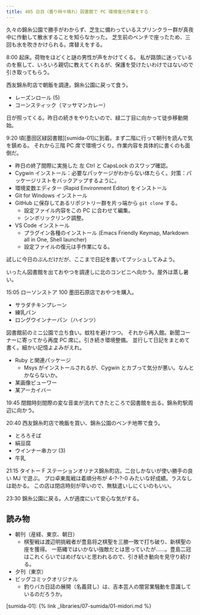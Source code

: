 ```yaml
---
title: 405 日目（曇り時々晴れ）図書館で PC 環境復元作業をする
---
```


久々の錦糸公園で勝手がわからず、芝生に備わっているスプリンクラー群が真夜中に作動して散水することを知らなかった。
芝生前のベンチで座ったため、三回も水を吹きかけられる。席替えをする。

8:00 起床。荷物をほどくと謎の男性が声をかけてくる。
私が路頭に迷っているのを察して、いろいろ親切に教えてくれるが、保護を受けたいわけではないので引き取ってもらう。

西友錦糸町店で朝飯を調達。錦糸公園に戻って食う。

* レーズンロール (5)
* コーンスティック（マッサマンカレー）

日が照ってくる。昨日の続きをやりたいので、緑二丁目に向かって徒歩移動開始。

9:20 頃[墨田区緑図書館][sumida-01]に到着。まず二階に行って朝刊を読んで気を鎮める。
それから三階 PC 席で環境づくり。作業内容を具体的に書くのも面倒だ。

* 昨日の終了間際に実施した 左 Ctrl と CapsLock のスワップ確認。
* Cygwin インストール：必要なパッケージがわからない体たらく。対策：パッケージリストをバックアップするように。
* 環境変数エディター (Rapid Environment Editor) をインストール
* Git for Windows インストール
* GitHub に保存してあるリポジトリー群を片っ端から `git clone` する。
  * 設定ファイル内容をこの PC に合わせて編集。
  * シンボリックリンク調整。
* VS Code インストール
  * プラグイン各種のインストール (Emacs Friendly Keymap, Markdown all in One, Shell launcher)
  * 設定ファイルの復元は手作業になる。

試しに今日のぶんだけだが、ここまで日記を書いてプッシュしてみよう。

いったん図書館を出ておやつを調達しに北のコンビニへ向かう。屋外は蒸し暑い。

15:05 ローソンストア 100 墨田石原店でおやつを購入。

* サラダチキンプレーン
* 練乳パン
* ロングウインナーパン（ハインツ）

図書館前のミニ公園で立ち食い。蚊柱を避けつつ。
それから再入館。新聞コーナーに寄ってから再度 PC 席に。引き続き環境整備。
並行して日記をまとめて書く。細かい記憶よよみがえれ。

* Ruby と関連パッケージ
  * Msys がインストールされるが、Cygwin とカブって気分が悪い。なんとかならないか。
* 某画像ビューワー
* 某アーカイバー

19:45 閉館時刻間際の変な音楽が流れてきたところで図書館を出る。錦糸町駅周辺に向かう。

20:40 西友錦糸町店で晩飯を買い、錦糸公園のベンチ地帯で食う。

* とろろそば
* 絹豆腐
* ウインナー串カツ (3)
* 牛乳

21:15 タイトー F ステーションオリナス錦糸町店。二台しかないが使い勝手の良い MJ で遊ぶ。
プロ卓東風戦は着順分布が 4-?-?-0 みたいな好成績。ラスなしは助かる。
この店は閉店時刻が早いので、無駄遣いしにくいのもいい。

23:30 錦糸公園に戻る。人が適度にいて安心な気がする。

## 読み物

* 朝刊（産経、東京、朝日）
  * 棋聖戦は渡辺明挑戦者が豊島将之棋聖を三勝一敗で打ち破り、新棋聖の座を獲得。
    一筋縄ではいかない強敵だとは思っていたが……。豊島二冠はこれくらいではめげないと思われるので、引き続き動向を見守り続ける。
* 夕刊（東京）
* ビッグコミックオリジナル
  * 釣りバカ日誌の展開（名義貸し）は、吉本芸人の闇営業騒動を意識しているのだろうか。

[sumida-01]: {% link _libraries/07-sumida/01-midori.md %}
